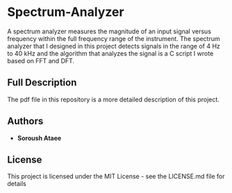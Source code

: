 # Spectrum-Analyzer
A spectrum analyzer measures the magnitude of an input signal versus frequency within the full frequency range of the instrument.
The spectrum analyzer that I designed in this project detects signals in the range of 4 Hz to 40 kHz and the algorithm that analyzes the signal is a C script I wrote based on FFT and DFT.

## Full Description
The pdf file in this repository is a more detailed description of this project.

## Authors
* **Soroush Ataee**

## License
This project is licensed under the MIT License - see the LICENSE.md file for details
